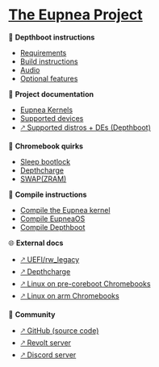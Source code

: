 # [The Eupnea Project](/)

📜 **Depthboot instructions**

- [Requirements](/depthboot-pages/requirements.md "Depthboot - Requirements")
- [Build instructions](/depthboot-pages/build-instructions.md "Depthboot - Build instructions")
- [Audio](/depthboot-pages/audio.md "Depthboot - Audio")
- [Optional features](/depthboot-pages/optional.md "Depthboot - Optional features")

📖 **Project documentation**

- [Eupnea Kernels](/project-pages/kernels.md  "Eupnea - Kernels")
- [Supported devices](/extra-pages/supported-devices.md "Eupnea - Supported devices")
- [🡕 Supported distros + DEs (Depthboot)](https://docs.google.com/spreadsheets/d/1-zIX8lWEXVcO71xCuzvZpHvCUizrU7csKfJusqB2CYM)

📖 **Chromebook quirks**

- [Sleep bootlock](/chromebook-pages/bootlock.md "Eupnea - Bootlock")
- [Depthcharge](/chromebook-pages/depthcharge.md "Eupnea - Depthcharge")
- [SWAP(ZRAM)](/chromebook-pages/ram-extensions.md "Eupnea - SWAP(ZRAM)")

🔨 **Compile instructions**

- [Compile the Eupnea kernel](/compile-pages/compile-kernel.md "Eupnea - Compile kernel")
- [Compile EupneaOS](/compile-pages/compile-eupneaos.md "EupneaOS - Compile EupneaOS")
- [Compile Depthboot](/depthboot-pages/requirements.md "Depthboot - Requirements")

🌐 **External docs**

- [🡕 UEFI/rw_legacy](https://mrchromebox.tech/#bootmodes)
- [🡕 Depthcharge](https://libreboot.org/docs/depthcharge/)
- [🡕 Linux on pre-coreboot Chromebooks](https://github.com/nh2/chrubuntu-anyos)
- [🡕 Linux on arm Chromebooks](https://github.com/Maccraft123/Cadmium)

👥 **Community**

- [🡕 GitHub (source code)](https://github.com/eupnea-linux)
- [🡕 Revolt server](https://rvlt.gg/6YxHB2Cz)
- [🡕 Discord server](https://discord.gg/jxXb2PwzYz)
